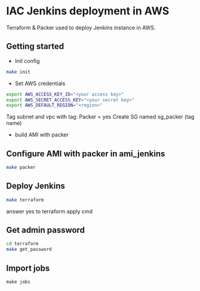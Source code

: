# IAC Jenkins deployment in AWS

Terraform & Packer used to deploy Jenkins instance in AWS.

## Getting started

* Init config

```sh
make init
```

* Set AWS credentials

```sh
export AWS_ACCESS_KEY_ID="<your access key>"
export AWS_SECRET_ACCESS_KEY="<your secret key>"
export AWS_DEFAULT_REGION="<region>"
```

Tag subnet and vpc with tag: Packer = yes
Create SG named sg_packer (tag name)

* build AMI with packer

## Configure AMI with packer in ami_jenkins

```sh
make packer
```

## Deploy Jenkins

```sh
make terraform
```
answer yes to terraform apply cmd

## Get admin password
```sh
cd terraform
make get_password
```

## Import jobs
```
make jobs
```
